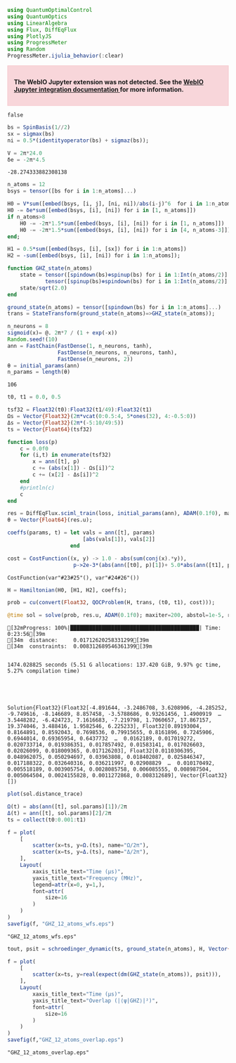 ```julia
using QuantumOptimalControl
using QuantumOptics
using LinearAlgebra
using Flux, DiffEqFlux
using PlotlyJS
using ProgressMeter
using Random
ProgressMeter.ijulia_behavior(:clear)
```


<div style="padding: 1em; background-color: #f8d6da; border: 1px solid #f5c6cb; font-weight: bold;">
<p>The WebIO Jupyter extension was not detected. See the
<a href="https://juliagizmos.github.io/WebIO.jl/latest/providers/ijulia/" target="_blank">
    WebIO Jupyter integration documentation
</a>
for more information.
</div>






    false




```julia
bs = SpinBasis(1//2)
sx = sigmax(bs)
ni = 0.5*(identityoperator(bs) + sigmaz(bs));
```


```julia
V = 2π*24.0
δe = -2π*4.5
```




    -28.274333882308138




```julia
n_atoms = 12
bsys = tensor([bs for i in 1:n_atoms]...)

H0 = V*sum([embed(bsys, [i, j], [ni, ni])/abs(i-j)^6  for i in 1:n_atoms for j in i+1:n_atoms])
H0 -= δe*sum([embed(bsys, [i], [ni]) for i in [1, n_atoms]])
if n_atoms>8
    H0 -= -2π*1.5*sum([embed(bsys, [i], [ni]) for i in [1, n_atoms]])
    H0 -= -2π*1.5*sum([embed(bsys, [i], [ni]) for i in [4, n_atoms-3]])
end;

H1 = 0.5*sum([embed(bsys, [i], [sx]) for i in 1:n_atoms])
H2 = -sum([embed(bsys, [i], [ni]) for i in 1:n_atoms]);
```


```julia
function GHZ_state(n_atoms)
    state = tensor([spindown(bs)⊗spinup(bs) for i in 1:Int(n_atoms/2)]...) +
            tensor([spinup(bs)⊗spindown(bs) for i in 1:Int(n_atoms/2)]...)
    state/sqrt(2.0)
end 

ground_state(n_atoms) = tensor([spindown(bs) for i in 1:n_atoms]...)
trans = StateTransform(ground_state(n_atoms)=>GHZ_state(n_atoms));
```


```julia
n_neurons = 8
sigmoid(x)= @. 2π*7 / (1 + exp(-x))
Random.seed!(10)
ann = FastChain(FastDense(1, n_neurons, tanh), 
                FastDense(n_neurons, n_neurons, tanh), 
                FastDense(n_neurons, 2))
θ = initial_params(ann)  
n_params = length(θ)
```




    106




```julia
t0, t1 = 0.0, 0.5

tsf32 = Float32(t0):Float32(t1/49):Float32(t1)
Ωs = Vector{Float32}(2π*vcat(0:0.5:4, 5*ones(32), 4:-0.5:0))
Δs = Vector{Float32}(2π*(-5:10/49:5))
ts = Vector{Float64}(tsf32)

function loss(p)
    c = 0.0f0
    for (i,t) in enumerate(tsf32)
        x = ann([t], p)
        c += (abs(x[1]) - Ωs[i])^2
        c += (x[2] - Δs[i])^2
    end
    #println(c)
    c
end

res = DiffEqFlux.sciml_train(loss, initial_params(ann), ADAM(0.1f0), maxiters = 5000)
θ = Vector{Float64}(res.u);
```


```julia
coeffs(params, t) = let vals = ann([t], params)
                        [abs(vals[1]), vals[2]]
                    end    

cost = CostFunction((x, y) -> 1.0 - abs(sum(conj(x).*y)),
                     p->2e-3*(abs(ann([t0], p)[1])+ 5.0*abs(ann([t1], p)[1])))
```




    CostFunction(var"#23#25"(), var"#24#26"())




```julia
H = Hamiltonian(H0, [H1, H2], coeffs);
```


```julia
prob = cu(convert(Float32, QOCProblem(H, trans, (t0, t1), cost)));
```


```julia
@time sol = solve(prob, res.u, ADAM(0.1f0); maxiter=200, abstol=1e-5, reltol=1e-5)
```

    
    [32mProgress: 100%|█████████████████████████████████████████| Time: 0:23:56[39m
    [34m  distance:     0.01712620258331299[39m
    [34m  constraints:  0.008312689546361399[39m


    1474.028825 seconds (5.51 G allocations: 137.420 GiB, 9.97% gc time, 5.27% compilation time)





    Solution{Float32}(Float32[-4.891644, -3.2486708, 3.6208906, -4.285252, -9.749616, -8.146689, 8.857458, -3.5788686, 0.93261456, 1.4900919  …  3.5448282, -6.424723, 7.1616683, -7.219798, 1.7060657, 17.867157, 19.374046, 3.488416, 1.9582546, 6.225233], Float32[0.89193004, 0.8164891, 0.8592043, 0.7698536, 0.79915655, 0.8161896, 0.7245906, 0.6944014, 0.69365954, 0.6437732  …  0.0162189, 0.017019272, 0.020733714, 0.019386351, 0.017857492, 0.01583141, 0.017026603, 0.02026099, 0.018009365, 0.017126203], Float32[0.0110306395, 0.048962075, 0.050294697, 0.03963808, 0.018402087, 0.025846347, 0.017188322, 0.032640316, 0.036211997, 0.02908829  …  0.010170492, 0.005518189, 0.003905754, 0.0028085758, 0.006085555, 0.008987504, 0.005064504, 0.0024155828, 0.0011272868, 0.008312689], Vector{Float32}[])




```julia
plot(sol.distance_trace)
```




<div
    class="webio-mountpoint"
    data-webio-mountpoint="18187880574591109147"
>
    <script>
    (function(){
    // Some integrations (namely, IJulia/Jupyter) use an alternate render pathway than
    // just putting the html on the page. If WebIO isn't defined, then it's pretty likely
    // that we're in one of those situations and the integration just isn't installed
    // correctly.
    if (typeof window.WebIO === "undefined") {
        document
            .querySelector('[data-webio-mountpoint="18187880574591109147"]')
            .innerHTML = (
                '<div style="padding: 1em; background-color: #f8d6da; border: 1px solid #f5c6cb; font-weight: bold;">' +
                '<p><strong>WebIO not detected.</strong></p>' +
                '<p>Please read ' +
                '<a href="https://juliagizmos.github.io/WebIO.jl/latest/troubleshooting/not-detected/" target="_blank">the troubleshooting guide</a> ' +
                'for more information on how to resolve this issue.</p>' +
                '<p><a href="https://juliagizmos.github.io/WebIO.jl/latest/troubleshooting/not-detected/" target="_blank">https://juliagizmos.github.io/WebIO.jl/latest/troubleshooting/not-detected/</a></p>' +
                '</div>'
            );
        return;
    }
    WebIO.mount(
        document.querySelector('[data-webio-mountpoint="18187880574591109147"]'),
        {"props":{},"nodeType":"Scope","type":"node","instanceArgs":{"imports":{"data":[{"name":"Plotly","type":"js","url":"\/assetserver\/8a8e17519ba4665e2917ec2c4ca77fa596f4fb37-plotly.min.js"},{"name":null,"type":"js","url":"\/assetserver\/2130d832dc0717216b9445fc5813a8166285295c-plotly_webio.bundle.js"}],"type":"async_block"},"id":"11502678437862383708","handlers":{"_toImage":["(function (options){return this.Plotly.toImage(this.plotElem,options).then((function (data){return WebIO.setval({\"name\":\"image\",\"scope\":\"11502678437862383708\",\"id\":\"9087831313414027364\",\"type\":\"observable\"},data)}))})"],"__get_gd_contents":["(function (prop){prop==\"data\" ? (WebIO.setval({\"name\":\"__gd_contents\",\"scope\":\"11502678437862383708\",\"id\":\"17826383125228424428\",\"type\":\"observable\"},this.plotElem.data)) : undefined; return prop==\"layout\" ? (WebIO.setval({\"name\":\"__gd_contents\",\"scope\":\"11502678437862383708\",\"id\":\"17826383125228424428\",\"type\":\"observable\"},this.plotElem.layout)) : undefined})"],"_downloadImage":["(function (options){return this.Plotly.downloadImage(this.plotElem,options)})"],"_commands":["(function (args){var fn=args.shift(); var elem=this.plotElem; var Plotly=this.Plotly; args.unshift(elem); return Plotly[fn].apply(this,args)})"]},"systemjs_options":null,"mount_callbacks":["function () {\n    var handler = ((function (Plotly,PlotlyWebIO){PlotlyWebIO.init(WebIO); var gd=this.dom.querySelector(\"#plot-2ef1147f-7120-441f-9efa-4f2c93c328a0\"); this.plotElem=gd; this.Plotly=Plotly; (window.Blink!==undefined) ? (gd.style.width=\"100%\", gd.style.height=\"100vh\", gd.style.marginLeft=\"0%\", gd.style.marginTop=\"0vh\") : undefined; window.onresize=(function (){return Plotly.Plots.resize(gd)}); Plotly.newPlot(gd,[{\"y\":[0.89193004,0.8164891,0.8592043,0.7698536,0.79915655,0.8161896,0.7245906,0.6944014,0.69365954,0.6437732,0.60842705,0.6036384,0.5529903,0.53586024,0.49857795,0.46844023,0.44525927,0.42472363,0.40874428,0.38428348,0.37638587,0.38156152,0.3903494,0.37619424,0.34832925,0.3234939,0.30202562,0.28670627,0.26986206,0.25232118,0.23952287,0.23146361,0.22504658,0.21208143,0.19261384,0.17372179,0.15951133,0.14994895,0.14329761,0.13832843,0.12064266,0.11327362,0.112858534,0.1282506,0.10913271,0.09822065,0.09620446,0.084722996,0.102710426,0.09767103,0.08037555,0.07953566,0.07255,0.07138038,0.08130133,0.06990409,0.058066607,0.05764985,0.049844384,0.054602325,0.06627071,0.066449106,0.064600706,0.058454514,0.048634768,0.04083544,0.047239065,0.04940343,0.045333207,0.05098462,0.057083428,0.047899604,0.041065395,0.04369861,0.042702615,0.039897025,0.044374883,0.042817175,0.034638405,0.033343792,0.034649074,0.03543508,0.044009686,0.043206036,0.030550003,0.026080012,0.02824986,0.026488304,0.03427303,0.03512293,0.025229871,0.023848414,0.027716696,0.028284669,0.03619075,0.036190927,0.025558889,0.023546219,0.026659727,0.02670151,0.026582181,0.028762817,0.023073614,0.024127543,0.025954485,0.02926147,0.028529525,0.022189558,0.021027267,0.022886038,0.026192427,0.026990294,0.022302866,0.019856572,0.02269733,0.026211381,0.024410307,0.021472812,0.019222498,0.02133447,0.026518703,0.025613964,0.021991849,0.019157112,0.021189094,0.025282264,0.022872746,0.021012127,0.018989503,0.020560026,0.025943577,0.024837673,0.020999014,0.018828452,0.02037257,0.023695529,0.02234006,0.019983292,0.01841849,0.02006799,0.024529934,0.023894668,0.019733846,0.018013239,0.0194844,0.022252977,0.021698713,0.022613525,0.018891394,0.019225001,0.019735873,0.024296165,0.022968233,0.018763244,0.018708467,0.018381238,0.022648036,0.021588922,0.017962933,0.017865837,0.017725825,0.022083938,0.021072745,0.017564595,0.017459273,0.017464459,0.021705866,0.021006525,0.01729393,0.016995966,0.017125607,0.02096498,0.0198434,0.019999564,0.017549455,0.016883135,0.017969668,0.021986961,0.020777464,0.017983854,0.016756833,0.017406762,0.020892918,0.019529998,0.01766473,0.016382456,0.017111182,0.021049082,0.019576013,0.017792463,0.0162189,0.017019272,0.020733714,0.019386351,0.017857492,0.01583141,0.017026603,0.02026099,0.018009365,0.017126203],\"type\":\"scatter\",\"x\":[1,2,3,4,5,6,7,8,9,10,11,12,13,14,15,16,17,18,19,20,21,22,23,24,25,26,27,28,29,30,31,32,33,34,35,36,37,38,39,40,41,42,43,44,45,46,47,48,49,50,51,52,53,54,55,56,57,58,59,60,61,62,63,64,65,66,67,68,69,70,71,72,73,74,75,76,77,78,79,80,81,82,83,84,85,86,87,88,89,90,91,92,93,94,95,96,97,98,99,100,101,102,103,104,105,106,107,108,109,110,111,112,113,114,115,116,117,118,119,120,121,122,123,124,125,126,127,128,129,130,131,132,133,134,135,136,137,138,139,140,141,142,143,144,145,146,147,148,149,150,151,152,153,154,155,156,157,158,159,160,161,162,163,164,165,166,167,168,169,170,171,172,173,174,175,176,177,178,179,180,181,182,183,184,185,186,187,188,189,190,191,192,193,194,195,196,197,198,199,200]}],{\"template\":{\"layout\":{\"coloraxis\":{\"colorbar\":{\"ticks\":\"\",\"outlinewidth\":0}},\"xaxis\":{\"gridcolor\":\"white\",\"zerolinewidth\":2,\"title\":{\"standoff\":15},\"ticks\":\"\",\"zerolinecolor\":\"white\",\"automargin\":true,\"linecolor\":\"white\"},\"hovermode\":\"closest\",\"paper_bgcolor\":\"white\",\"geo\":{\"showlakes\":true,\"showland\":true,\"landcolor\":\"#E5ECF6\",\"bgcolor\":\"white\",\"subunitcolor\":\"white\",\"lakecolor\":\"white\"},\"colorscale\":{\"sequential\":[[0.0,\"#0d0887\"],[0.1111111111111111,\"#46039f\"],[0.2222222222222222,\"#7201a8\"],[0.3333333333333333,\"#9c179e\"],[0.4444444444444444,\"#bd3786\"],[0.5555555555555556,\"#d8576b\"],[0.6666666666666666,\"#ed7953\"],[0.7777777777777778,\"#fb9f3a\"],[0.8888888888888888,\"#fdca26\"],[1.0,\"#f0f921\"]],\"diverging\":[[0,\"#8e0152\"],[0.1,\"#c51b7d\"],[0.2,\"#de77ae\"],[0.3,\"#f1b6da\"],[0.4,\"#fde0ef\"],[0.5,\"#f7f7f7\"],[0.6,\"#e6f5d0\"],[0.7,\"#b8e186\"],[0.8,\"#7fbc41\"],[0.9,\"#4d9221\"],[1,\"#276419\"]],\"sequentialminus\":[[0.0,\"#0d0887\"],[0.1111111111111111,\"#46039f\"],[0.2222222222222222,\"#7201a8\"],[0.3333333333333333,\"#9c179e\"],[0.4444444444444444,\"#bd3786\"],[0.5555555555555556,\"#d8576b\"],[0.6666666666666666,\"#ed7953\"],[0.7777777777777778,\"#fb9f3a\"],[0.8888888888888888,\"#fdca26\"],[1.0,\"#f0f921\"]]},\"yaxis\":{\"gridcolor\":\"white\",\"zerolinewidth\":2,\"title\":{\"standoff\":15},\"ticks\":\"\",\"zerolinecolor\":\"white\",\"automargin\":true,\"linecolor\":\"white\"},\"shapedefaults\":{\"line\":{\"color\":\"#2a3f5f\"}},\"hoverlabel\":{\"align\":\"left\"},\"mapbox\":{\"style\":\"light\"},\"polar\":{\"angularaxis\":{\"gridcolor\":\"white\",\"ticks\":\"\",\"linecolor\":\"white\"},\"bgcolor\":\"#E5ECF6\",\"radialaxis\":{\"gridcolor\":\"white\",\"ticks\":\"\",\"linecolor\":\"white\"}},\"autotypenumbers\":\"strict\",\"font\":{\"color\":\"#2a3f5f\"},\"ternary\":{\"baxis\":{\"gridcolor\":\"white\",\"ticks\":\"\",\"linecolor\":\"white\"},\"bgcolor\":\"#E5ECF6\",\"caxis\":{\"gridcolor\":\"white\",\"ticks\":\"\",\"linecolor\":\"white\"},\"aaxis\":{\"gridcolor\":\"white\",\"ticks\":\"\",\"linecolor\":\"white\"}},\"annotationdefaults\":{\"arrowhead\":0,\"arrowwidth\":1,\"arrowcolor\":\"#2a3f5f\"},\"plot_bgcolor\":\"#E5ECF6\",\"title\":{\"x\":0.05},\"scene\":{\"xaxis\":{\"gridcolor\":\"white\",\"gridwidth\":2,\"backgroundcolor\":\"#E5ECF6\",\"ticks\":\"\",\"showbackground\":true,\"zerolinecolor\":\"white\",\"linecolor\":\"white\"},\"zaxis\":{\"gridcolor\":\"white\",\"gridwidth\":2,\"backgroundcolor\":\"#E5ECF6\",\"ticks\":\"\",\"showbackground\":true,\"zerolinecolor\":\"white\",\"linecolor\":\"white\"},\"yaxis\":{\"gridcolor\":\"white\",\"gridwidth\":2,\"backgroundcolor\":\"#E5ECF6\",\"ticks\":\"\",\"showbackground\":true,\"zerolinecolor\":\"white\",\"linecolor\":\"white\"}},\"colorway\":[\"#636efa\",\"#EF553B\",\"#00cc96\",\"#ab63fa\",\"#FFA15A\",\"#19d3f3\",\"#FF6692\",\"#B6E880\",\"#FF97FF\",\"#FECB52\"]},\"data\":{\"barpolar\":[{\"type\":\"barpolar\",\"marker\":{\"line\":{\"color\":\"#E5ECF6\",\"width\":0.5}}}],\"carpet\":[{\"aaxis\":{\"gridcolor\":\"white\",\"endlinecolor\":\"#2a3f5f\",\"minorgridcolor\":\"white\",\"startlinecolor\":\"#2a3f5f\",\"linecolor\":\"white\"},\"type\":\"carpet\",\"baxis\":{\"gridcolor\":\"white\",\"endlinecolor\":\"#2a3f5f\",\"minorgridcolor\":\"white\",\"startlinecolor\":\"#2a3f5f\",\"linecolor\":\"white\"}}],\"scatterpolar\":[{\"type\":\"scatterpolar\",\"marker\":{\"colorbar\":{\"ticks\":\"\",\"outlinewidth\":0}}}],\"parcoords\":[{\"line\":{\"colorbar\":{\"ticks\":\"\",\"outlinewidth\":0}},\"type\":\"parcoords\"}],\"scatter\":[{\"type\":\"scatter\",\"marker\":{\"colorbar\":{\"ticks\":\"\",\"outlinewidth\":0}}}],\"histogram2dcontour\":[{\"colorbar\":{\"ticks\":\"\",\"outlinewidth\":0},\"type\":\"histogram2dcontour\",\"colorscale\":[[0.0,\"#0d0887\"],[0.1111111111111111,\"#46039f\"],[0.2222222222222222,\"#7201a8\"],[0.3333333333333333,\"#9c179e\"],[0.4444444444444444,\"#bd3786\"],[0.5555555555555556,\"#d8576b\"],[0.6666666666666666,\"#ed7953\"],[0.7777777777777778,\"#fb9f3a\"],[0.8888888888888888,\"#fdca26\"],[1.0,\"#f0f921\"]]}],\"contour\":[{\"colorbar\":{\"ticks\":\"\",\"outlinewidth\":0},\"type\":\"contour\",\"colorscale\":[[0.0,\"#0d0887\"],[0.1111111111111111,\"#46039f\"],[0.2222222222222222,\"#7201a8\"],[0.3333333333333333,\"#9c179e\"],[0.4444444444444444,\"#bd3786\"],[0.5555555555555556,\"#d8576b\"],[0.6666666666666666,\"#ed7953\"],[0.7777777777777778,\"#fb9f3a\"],[0.8888888888888888,\"#fdca26\"],[1.0,\"#f0f921\"]]}],\"scattercarpet\":[{\"type\":\"scattercarpet\",\"marker\":{\"colorbar\":{\"ticks\":\"\",\"outlinewidth\":0}}}],\"mesh3d\":[{\"colorbar\":{\"ticks\":\"\",\"outlinewidth\":0},\"type\":\"mesh3d\"}],\"surface\":[{\"colorbar\":{\"ticks\":\"\",\"outlinewidth\":0},\"type\":\"surface\",\"colorscale\":[[0.0,\"#0d0887\"],[0.1111111111111111,\"#46039f\"],[0.2222222222222222,\"#7201a8\"],[0.3333333333333333,\"#9c179e\"],[0.4444444444444444,\"#bd3786\"],[0.5555555555555556,\"#d8576b\"],[0.6666666666666666,\"#ed7953\"],[0.7777777777777778,\"#fb9f3a\"],[0.8888888888888888,\"#fdca26\"],[1.0,\"#f0f921\"]]}],\"scattermapbox\":[{\"type\":\"scattermapbox\",\"marker\":{\"colorbar\":{\"ticks\":\"\",\"outlinewidth\":0}}}],\"scattergeo\":[{\"type\":\"scattergeo\",\"marker\":{\"colorbar\":{\"ticks\":\"\",\"outlinewidth\":0}}}],\"histogram\":[{\"type\":\"histogram\",\"marker\":{\"colorbar\":{\"ticks\":\"\",\"outlinewidth\":0}}}],\"pie\":[{\"type\":\"pie\",\"automargin\":true}],\"choropleth\":[{\"colorbar\":{\"ticks\":\"\",\"outlinewidth\":0},\"type\":\"choropleth\"}],\"heatmapgl\":[{\"colorbar\":{\"ticks\":\"\",\"outlinewidth\":0},\"type\":\"heatmapgl\",\"colorscale\":[[0.0,\"#0d0887\"],[0.1111111111111111,\"#46039f\"],[0.2222222222222222,\"#7201a8\"],[0.3333333333333333,\"#9c179e\"],[0.4444444444444444,\"#bd3786\"],[0.5555555555555556,\"#d8576b\"],[0.6666666666666666,\"#ed7953\"],[0.7777777777777778,\"#fb9f3a\"],[0.8888888888888888,\"#fdca26\"],[1.0,\"#f0f921\"]]}],\"bar\":[{\"type\":\"bar\",\"error_y\":{\"color\":\"#2a3f5f\"},\"error_x\":{\"color\":\"#2a3f5f\"},\"marker\":{\"line\":{\"color\":\"#E5ECF6\",\"width\":0.5}}}],\"heatmap\":[{\"colorbar\":{\"ticks\":\"\",\"outlinewidth\":0},\"type\":\"heatmap\",\"colorscale\":[[0.0,\"#0d0887\"],[0.1111111111111111,\"#46039f\"],[0.2222222222222222,\"#7201a8\"],[0.3333333333333333,\"#9c179e\"],[0.4444444444444444,\"#bd3786\"],[0.5555555555555556,\"#d8576b\"],[0.6666666666666666,\"#ed7953\"],[0.7777777777777778,\"#fb9f3a\"],[0.8888888888888888,\"#fdca26\"],[1.0,\"#f0f921\"]]}],\"contourcarpet\":[{\"colorbar\":{\"ticks\":\"\",\"outlinewidth\":0},\"type\":\"contourcarpet\"}],\"table\":[{\"type\":\"table\",\"header\":{\"line\":{\"color\":\"white\"},\"fill\":{\"color\":\"#C8D4E3\"}},\"cells\":{\"line\":{\"color\":\"white\"},\"fill\":{\"color\":\"#EBF0F8\"}}}],\"scatter3d\":[{\"line\":{\"colorbar\":{\"ticks\":\"\",\"outlinewidth\":0}},\"type\":\"scatter3d\",\"marker\":{\"colorbar\":{\"ticks\":\"\",\"outlinewidth\":0}}}],\"scattergl\":[{\"type\":\"scattergl\",\"marker\":{\"colorbar\":{\"ticks\":\"\",\"outlinewidth\":0}}}],\"histogram2d\":[{\"colorbar\":{\"ticks\":\"\",\"outlinewidth\":0},\"type\":\"histogram2d\",\"colorscale\":[[0.0,\"#0d0887\"],[0.1111111111111111,\"#46039f\"],[0.2222222222222222,\"#7201a8\"],[0.3333333333333333,\"#9c179e\"],[0.4444444444444444,\"#bd3786\"],[0.5555555555555556,\"#d8576b\"],[0.6666666666666666,\"#ed7953\"],[0.7777777777777778,\"#fb9f3a\"],[0.8888888888888888,\"#fdca26\"],[1.0,\"#f0f921\"]]}],\"scatterternary\":[{\"type\":\"scatterternary\",\"marker\":{\"colorbar\":{\"ticks\":\"\",\"outlinewidth\":0}}}],\"scatterpolargl\":[{\"type\":\"scatterpolargl\",\"marker\":{\"colorbar\":{\"ticks\":\"\",\"outlinewidth\":0}}}]}},\"margin\":{\"l\":50,\"b\":50,\"r\":50,\"t\":60}},{\"showLink\":false,\"editable\":false,\"responsive\":true,\"staticPlot\":false,\"scrollZoom\":true}); gd.on(\"plotly_hover\",(function (data){var filtered_data=WebIO.PlotlyCommands.filterEventData(gd,data,\"hover\"); return !(filtered_data.isnil) ? (WebIO.setval({\"name\":\"hover\",\"scope\":\"11502678437862383708\",\"id\":\"486914127403127589\",\"type\":\"observable\"},filtered_data.out)) : undefined})); gd.on(\"plotly_unhover\",(function (){return WebIO.setval({\"name\":\"hover\",\"scope\":\"11502678437862383708\",\"id\":\"486914127403127589\",\"type\":\"observable\"},{})})); gd.on(\"plotly_selected\",(function (data){var filtered_data=WebIO.PlotlyCommands.filterEventData(gd,data,\"selected\"); return !(filtered_data.isnil) ? (WebIO.setval({\"name\":\"selected\",\"scope\":\"11502678437862383708\",\"id\":\"8851778489081634462\",\"type\":\"observable\"},filtered_data.out)) : undefined})); gd.on(\"plotly_deselect\",(function (){return WebIO.setval({\"name\":\"selected\",\"scope\":\"11502678437862383708\",\"id\":\"8851778489081634462\",\"type\":\"observable\"},{})})); gd.on(\"plotly_relayout\",(function (data){var filtered_data=WebIO.PlotlyCommands.filterEventData(gd,data,\"relayout\"); return !(filtered_data.isnil) ? (WebIO.setval({\"name\":\"relayout\",\"scope\":\"11502678437862383708\",\"id\":\"10135904980969585125\",\"type\":\"observable\"},filtered_data.out)) : undefined})); return gd.on(\"plotly_click\",(function (data){var filtered_data=WebIO.PlotlyCommands.filterEventData(gd,data,\"click\"); return !(filtered_data.isnil) ? (WebIO.setval({\"name\":\"click\",\"scope\":\"11502678437862383708\",\"id\":\"9879593663475921091\",\"type\":\"observable\"},filtered_data.out)) : undefined}))}));\n    (WebIO.importBlock({\"data\":[{\"name\":\"Plotly\",\"type\":\"js\",\"url\":\"\/assetserver\/8a8e17519ba4665e2917ec2c4ca77fa596f4fb37-plotly.min.js\"},{\"name\":null,\"type\":\"js\",\"url\":\"\/assetserver\/2130d832dc0717216b9445fc5813a8166285295c-plotly_webio.bundle.js\"}],\"type\":\"async_block\"})).then((imports) => handler.apply(this, imports));\n}\n"],"observables":{"_toImage":{"sync":false,"id":"2170011096654827826","value":{}},"hover":{"sync":false,"id":"486914127403127589","value":{}},"selected":{"sync":false,"id":"8851778489081634462","value":{}},"__gd_contents":{"sync":false,"id":"17826383125228424428","value":{}},"click":{"sync":false,"id":"9879593663475921091","value":{}},"image":{"sync":true,"id":"9087831313414027364","value":""},"__get_gd_contents":{"sync":false,"id":"17252845797983543354","value":""},"_downloadImage":{"sync":false,"id":"11950323811615354761","value":{}},"relayout":{"sync":false,"id":"10135904980969585125","value":{}},"_commands":{"sync":false,"id":"14740290306610665886","value":[]}}},"children":[{"props":{"id":"plot-2ef1147f-7120-441f-9efa-4f2c93c328a0"},"nodeType":"DOM","type":"node","instanceArgs":{"namespace":"html","tag":"div"},"children":[]}]},
        window,
    );
    })()
    </script>
</div>





```julia
Ω(t) = abs(ann([t], sol.params)[1])/2π
Δ(t) = ann([t], sol.params)[2]/2π
ts = collect(t0:0.001:t1)

f = plot(
    [
        scatter(x=ts, y=Ω.(ts), name="Ω/2π"),
        scatter(x=ts, y=Δ.(ts), name="Δ/2π"),
    ],
    Layout(
        xaxis_title_text="Time (µs)",
        yaxis_title_text="Frequency (MHz)",
        legend=attr(x=0, y=1,),
        font=attr(
            size=16
        )
    )
)
savefig(f, "GHZ_12_atoms_wfs.eps")
```




    "GHZ_12_atoms_wfs.eps"




```julia
tout, psit = schroedinger_dynamic(ts, ground_state(n_atoms), H, Vector{Float64}(sol.params));
```


```julia
f = plot(
    [
        scatter(x=ts, y=real(expect(dm(GHZ_state(n_atoms)), psit))),
    ],
    Layout(
        xaxis_title_text="Time (µs)",
        yaxis_title_text="Overlap (|⟨ψ|GHZ⟩|²)",
        font=attr(
            size=16
        )
    )
)
savefig(f,"GHZ_12_atoms_overlap.eps")
```




    "GHZ_12_atoms_overlap.eps"



